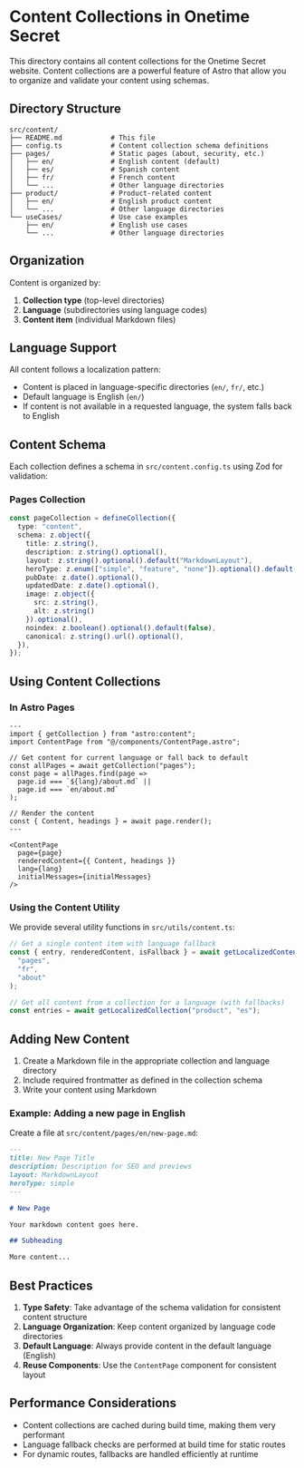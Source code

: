 # Content Collections in Onetime Secret

This directory contains all content collections for the Onetime Secret website. Content collections are a powerful feature of Astro that allow you to organize and validate your content using schemas.

## Directory Structure

```
src/content/
├── README.md            # This file
├── config.ts            # Content collection schema definitions
├── pages/               # Static pages (about, security, etc.)
│   ├── en/              # English content (default)
│   ├── es/              # Spanish content
│   ├── fr/              # French content
│   └── ...              # Other language directories
├── product/             # Product-related content
│   ├── en/              # English product content
│   └── ...              # Other language directories
└── useCases/            # Use case examples
    ├── en/              # English use cases
    └── ...              # Other language directories
```

## Organization

Content is organized by:
1. **Collection type** (top-level directories)
2. **Language** (subdirectories using language codes)
3. **Content item** (individual Markdown files)

## Language Support

All content follows a localization pattern:
- Content is placed in language-specific directories (`en/`, `fr/`, etc.)
- Default language is English (`en/`)
- If content is not available in a requested language, the system falls back to English

## Content Schema

Each collection defines a schema in `src/content.config.ts` using Zod for validation:

### Pages Collection

```typescript
const pageCollection = defineCollection({
  type: "content",
  schema: z.object({
    title: z.string(),
    description: z.string().optional(),
    layout: z.string().optional().default("MarkdownLayout"),
    heroType: z.enum(["simple", "feature", "none"]).optional().default("simple"),
    pubDate: z.date().optional(),
    updatedDate: z.date().optional(),
    image: z.object({
      src: z.string(),
      alt: z.string()
    }).optional(),
    noindex: z.boolean().optional().default(false),
    canonical: z.string().url().optional(),
  }),
});
```

## Using Content Collections

### In Astro Pages

```astro
---
import { getCollection } from "astro:content";
import ContentPage from "@/components/ContentPage.astro";

// Get content for current language or fall back to default
const allPages = await getCollection("pages");
const page = allPages.find(page =>
  page.id === `${lang}/about.md` ||
  page.id === `en/about.md`
);

// Render the content
const { Content, headings } = await page.render();
---

<ContentPage
  page={page}
  renderedContent={{ Content, headings }}
  lang={lang}
  initialMessages={initialMessages}
/>
```

### Using the Content Utility

We provide several utility functions in `src/utils/content.ts`:

```typescript
// Get a single content item with language fallback
const { entry, renderedContent, isFallback } = await getLocalizedContent(
  "pages",
  "fr",
  "about"
);

// Get all content from a collection for a language (with fallbacks)
const entries = await getLocalizedCollection("product", "es");
```

## Adding New Content

1. Create a Markdown file in the appropriate collection and language directory
2. Include required frontmatter as defined in the collection schema
3. Write your content using Markdown

### Example: Adding a new page in English

Create a file at `src/content/pages/en/new-page.md`:

```md
---
title: New Page Title
description: Description for SEO and previews
layout: MarkdownLayout
heroType: simple
---

# New Page

Your markdown content goes here.

## Subheading

More content...
```

## Best Practices

1. **Type Safety**: Take advantage of the schema validation for consistent content structure
2. **Language Organization**: Keep content organized by language code directories
3. **Default Language**: Always provide content in the default language (English)
4. **Reuse Components**: Use the `ContentPage` component for consistent layout

## Performance Considerations

- Content collections are cached during build time, making them very performant
- Language fallback checks are performed at build time for static routes
- For dynamic routes, fallbacks are handled efficiently at runtime
